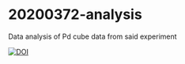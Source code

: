 # 20200372-analysis
Data analysis of Pd cube data from said experiment

[![DOI](https://zenodo.org/badge/401672725.svg)](https://zenodo.org/badge/latestdoi/401672725)
